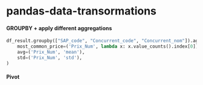 # pandas-data-transormations

#### GROUPBY + apply different aggregations
```python
df_result.groupby(["SAP_code", "Concurrent_code", "Concurrent_nom"]).agg(
    most_common_price=('Prix_Num', lambda x: x.value_counts().index[0]),
    avg=('Prix_Num', 'mean'),
    std=('Prix_Num', 'std'),
)
```
#### Pivot
